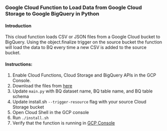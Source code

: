 ### Google Cloud Function to Load Data from Google Cloud Storage to Google BigQuery in Python

#### Introduction
This cloud function loads CSV or JSON files from a Google Cloud bucket to BigQuery. Using the object.finalize trigger on the source bucket the function will load the data to BQ every time a new CSV is added to the source bucket.  

#### Instructions:
1. Enable Cloud Functions, Cloud Storage and BigQuery APIs in the GCP Console.
2. Download the files from [here](https://github.com/calinateodor/google-cloud-functions-python/tree/master/gcs_to_bq) 
3. Update `main.py` with BQ dataset name, BQ table name, and BQ table schema  
4. Update install.sh `--trigger-resource` flag with your source Cloud Storage bucket   
5. Open Cloud Shell in the GCP console
6. Run `./install.sh` 
7. Verify that the function is running in [GCP Console](https://console.cloud.google.com/functions)
